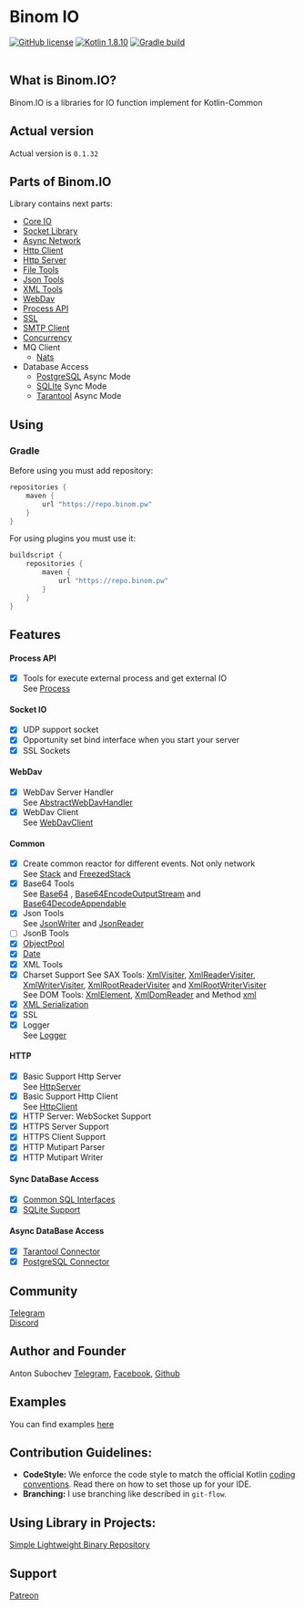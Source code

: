 # Binom IO
[![GitHub license](https://img.shields.io/badge/license-Apache%20License%202.0-blue.svg?style=flat)](http://www.apache.org/licenses/LICENSE-2.0)
[![Kotlin 1.8.10](https://img.shields.io/badge/Kotlin-1.8.10-blue.svg?style=flat&logo=kotlin)](http://kotlinlang.org)
[![Gradle build](https://github.com/caffeine-mgn/pw.binom.io/actions/workflows/publish.yml/badge.svg) ](https://github.com/caffeine-mgn/pw.binom.io/actions/workflows/publish.yml) <br><br>

## What is Binom.IO?
Binom.IO is a libraries for IO function implement for Kotlin-Common<br>

## Actual version

Actual version is `0.1.32`

## Parts of Binom.IO

Library contains next parts:<br>

* [Core IO](core)
* [Socket Library](socket)
* [Async Network](nio)
* [Http Client](httpClient)
* [Http Server](httpServer)
* [File Tools](file)
* [Json Tools](json)
* [XML Tools](xml)
* [WebDav](webdav)
* [Process API](process)
* [SSL](ssl)
* [SMTP Client](smtp)
* [Concurrency](concurrency)
* MQ Client
    * [Nats](mq/nats)
* Database Access<br>
    * [PostgreSQL](db/postgresql-async) Async Mode
    * [SQLIte](db/sqlite) Sync Mode
    * [Tarantool](tarantool) Async Mode

## Using

### Gradle

Before using you must add repository:

```groovy
repositories {
    maven {
        url "https://repo.binom.pw"
    }
}
```

For using plugins you must use it:

```groovy
buildscript {
    repositories {
        maven {
            url "https://repo.binom.pw"
        }
    }
}
```

## Features

#### Process API

- [x] Tools for execute external process and get external IO<br>
  See [Process](process/src/commonMain/kotlin/pw/binom/process/Process.kt)

#### Socket IO

- [x] UDP support socket
- [x] Opportunity set bind interface when you start your server
- [x] SSL Sockets

#### WebDav

- [x] WebDav Server Handler<br>
  See [AbstractWebDavHandler](webdav/src/commonMain/kotlin/pw/binom/webdav/server/AbstractWebDavHandler.kt)
- [x] WebDav Client<br>
  See [WebDavClient](webdav/src/commonMain/kotlin/pw/binom/webdav/client/WebDavClient.kt)

#### Common

- [x] Create common reactor for different events. Not only network<br>
  See [Stack](core/src/commonMain/kotlin/pw/binom/Stack.kt)
  and [FreezedStack](core/src/commonMain/kotlin/pw/binom/FreezedStack.kt)
- [x] Base64 Tools<br>
  See [Base64](core/src/commonMain/kotlin/pw/binom/Base64.kt)
  , [Base64EncodeOutputStream](core/src/commonMain/kotlin/pw/binom/Base64EncodeOutputStream.kt)
  and [Base64DecodeAppendable](core/src/commonMain/kotlin/pw/binom/Base64DecodeAppendable.kt)
- [x] Json Tools <br>
  See [JsonWriter](json/src/commonMain/kotlin/pw/binom/json/JsonWriter.kt)
  and [JsonReader](json/src/commonMain/kotlin/pw/binom/json/JsonReader.kt)
- [ ] JsonB Tools
- [x] [ObjectPool](core/src/commonMain/kotlin/pw/binom/pool/DefaultPool.kt)
- [x] [Date](date)
- [x] XML Tools<br>
- [x] Charset Support See SAX Tools:
  [XmlVisiter](xml/src/commonMain/kotlin/pw/binom/xml/sax/XmlVisiter.kt),
  [XmlReaderVisiter](xml/src/commonMain/kotlin/pw/binom/xml/sax/XmlReaderVisiter.kt),
  [XmlWriterVisiter](xml/src/commonMain/kotlin/pw/binom/xml/sax/XmlWriterVisiter.kt),
  [XmlRootReaderVisiter](xml/src/commonMain/kotlin/pw/binom/xml/sax/XmlRootReaderVisiter.kt)
  and [XmlRootWriterVisiter](xml/src/commonMain/kotlin/pw/binom/xml/sax/XmlRootWriterVisiter.kt)<br>
  See DOM Tools:
  [XmlElement](xml/src/commonMain/kotlin/pw/binom/xml/dom/XmlElement.kt),
  [XmlDomReader](xml/src/commonMain/kotlin/pw/binom/xml/dom/XmlDomReader.kt)
  and Method [xml](xml/src/commonMain/kotlin/pw/binom/xml/dom/TagWriteContext.kt)
- [x] [XML Serialization](xml/xml-serialization)
- [x] SSL
- [x] Logger<br>
  See [Logger](logger/src/commonMain/kotlin/pw/binom/logger/Logger.kt)

#### HTTP

- [x] Basic Support Http Server<br>
  See [HttpServer](httpServer/src/commonMain/kotlin/pw/binom/io/httpServer/HttpServer.kt)
- [x] Basic Support Http Client<br>
  See [HttpClient](httpClient/src/commonMain/kotlin/pw/binom/io/httpClient/HttpClient.kt)
- [x] HTTP Server: WebSocket Support
- [x] HTTPS Server Support
- [x] HTTPS Client Support
- [x] HTTP Mutipart Parser
- [x] HTTP Mutipart Writer

#### Sync DataBase Access

- [x] [Common SQL Interfaces](db/README.md)
- [x] [SQLite Support](sqlite/README.md)

#### Async DataBase Access

- [x] [Tarantool Connector](tarantool)
- [x] [PostgreSQL Connector](db/postgresql-async)

## Community
[Telegram](https://t.me/io_binom) <br>
[Discord](https://discord.gg/8fJp7bX9tz)

## Author and Founder
Anton Subochev [Telegram](https://t.me/Caffeine_mgn), [Facebook](https://www.facebook.com/caffeine.mgn), [Github](https://github.com/caffeine-mgn)

## Examples

You can find examples [here](examples)

## Contribution Guidelines:
- **CodeStyle:**
We enforce the code style to match the official Kotlin [coding conventions](https://kotlinlang.org/docs/reference/coding-conventions.html). Read there on how to set those up for your IDE.
- **Branching:**
I use branching like described in `git-flow`.

## Using Library in Projects:

[Simple Lightweight Binary Repository](https://github.com/caffeine-mgn/repository)

## Support
[Patreon](https://www.patreon.com/binom)
